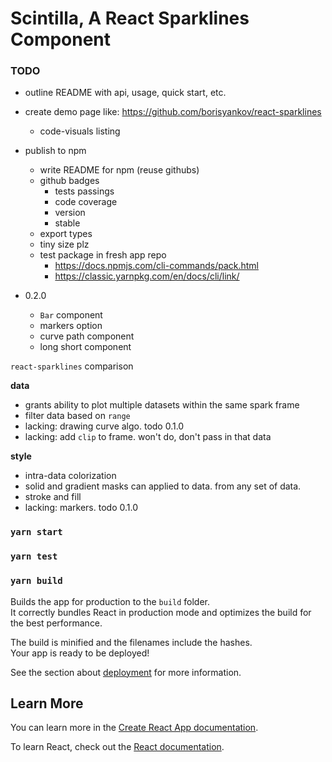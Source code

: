 # Scintilla, A React Sparklines Component

### TODO

- outline README with api, usage, quick start, etc.
- create demo page like: https://github.com/borisyankov/react-sparklines
  - code-visuals listing
- publish to npm

  - write README for npm (reuse githubs)
  - github badges
    - tests passings
    - code coverage
    - version
    - stable
  - export types
  - tiny size plz
  - test package in fresh app repo
    - https://docs.npmjs.com/cli-commands/pack.html
    - https://classic.yarnpkg.com/en/docs/cli/link/

- 0.2.0
  - `Bar` component
  - markers option
  - curve path component
  - long short component

`react-sparklines` comparison

**data**

- grants ability to plot multiple datasets within the same spark frame
- filter data based on `range`
- lacking: drawing curve algo. todo 0.1.0
- lacking: add `clip` to frame. won't do, don't pass in that data

**style**

- intra-data colorization
- solid and gradient masks can applied to data. from any set of data.
- stroke and fill
- lacking: markers. todo 0.1.0

### `yarn start`

### `yarn test`

### `yarn build`

Builds the app for production to the `build` folder.<br />
It correctly bundles React in production mode and optimizes the build for the best performance.

The build is minified and the filenames include the hashes.<br />
Your app is ready to be deployed!

See the section about [deployment](https://facebook.github.io/create-react-app/docs/deployment) for more information.

## Learn More

You can learn more in the [Create React App documentation](https://facebook.github.io/create-react-app/docs/getting-started).

To learn React, check out the [React documentation](https://reactjs.org/).
